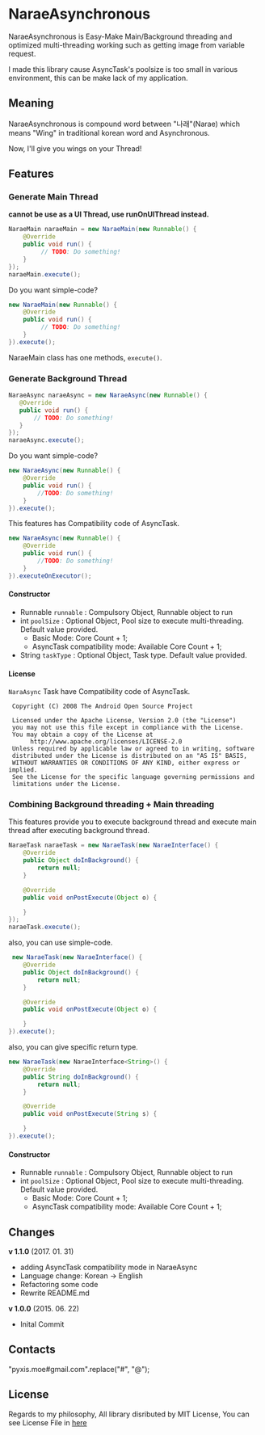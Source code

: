 # NaraeAsynchronous
NaraeAsynchronous is Easy-Make Main/Background threading and optimized multi-threading working such as getting image from variable request.

I made this library cause AsyncTask's poolsize is too small in various environment, this can be make lack of my application.

## Meaning
NaraeAsynchronous is compound word between "나래"(Narae) which means "Wing" in traditional korean word and Asynchronous.

Now, I'll give you wings on your Thread!

## Features

### Generate Main Thread 

**cannot be use as a UI Thread, use runOnUIThread instead.**

````Java
NaraeMain naraeMain = new NaraeMain(new Runnable() {
    @Override
    public void run() {
         // TODO: Do something!
    }
});
naraeMain.execute();
````

Do you want simple-code?

````Java
new NaraeMain(new Runnable() {
    @Override
    public void run() {
         // TODO: Do something!
    }
}).execute();
````

NaraeMain class has one methods, ````execute()````.

### Generate Background Thread

````Java
NaraeAsync naraeAsync = new NaraeAsync(new Runnable() {
   @Override
   public void run() {
       // TODO: Do something!
   } 
});
naraeAsync.execute();
````

Do you want simple-code?

````Java
new NaraeAsync(new Runnable() {
    @Override
    public void run() {
        //TODO: Do something!
    }
}).execute();
````

This features has Compatibility code of AsyncTask.

````Java
new NaraeAsync(new Runnable() {
    @Override
    public void run() {
        //TODO: Do something!
    }
}).executeOnExecutor();
````

#### Constructor
* Runnable ````runnable```` : Compulsory Object, Runnable object to run
* int ````poolSize```` : Optional Object, Pool size to execute multi-threading. Default value provided.
  * Basic Mode: Core Count + 1;
  * AsyncTask compatibility mode: Available Core Count + 1;
* String ````taskType```` : Optional Object, Task type. Default value provided.

#### License
````NaraAsync```` Task have Compatibility code of AsyncTask.

````
 Copyright (C) 2008 The Android Open Source Project

 Licensed under the Apache License, Version 2.0 (the "License")
 you may not use this file except in compliance with the License.
 You may obtain a copy of the License at
      http://www.apache.org/licenses/LICENSE-2.0
 Unless required by applicable law or agreed to in writing, software
 distributed under the License is distributed on an "AS IS" BASIS,
 WITHOUT WARRANTIES OR CONDITIONS OF ANY KIND, either express or implied.
 See the License for the specific language governing permissions and
 limitations under the License.
````

### Combining Background threading + Main threading
This features provide you to execute background thread and execute main thread after executing background thread.

````Java
NaraeTask naraeTask = new NaraeTask(new NaraeInterface() {
    @Override
    public Object doInBackground() {
        return null;
    }

    @Override
    public void onPostExecute(Object o) {

    }
});
naraeTask.execute();
````

also, you can use simple-code.

````Java
 new NaraeTask(new NaraeInterface() {
    @Override
    public Object doInBackground() {
        return null;
    }

    @Override
    public void onPostExecute(Object o) {

    }
}).execute();
````

also, you can give specific return type.

````Java
new NaraeTask(new NaraeInterface<String>() {
    @Override
    public String doInBackground() {
        return null;
    }

    @Override
    public void onPostExecute(String s) {

    }
}).execute();
````

#### Constructor
* Runnable ````runnable```` : Compulsory Object, Runnable object to run
* int ````poolSize```` : Optional Object, Pool size to execute multi-threading. Default value provided.
  * Basic Mode: Core Count + 1;
  * AsyncTask compatibility mode: Available Core Count + 1;

## Changes
**v 1.1.0** (2017. 01. 31)
* adding AsyncTask compatibility mode in NaraeAsync
* Language change: Korean -> English
* Refactoring some code
* Rewrite README.md

**v 1.0.0** (2015. 06. 22)
* Inital Commit

## Contacts
"pyxis.moe#gmail.com".replace("#", "@");

## License
Regards to my philosophy, All library disributed by MIT License, You can see License File in [here](https://github.com/PyxisDev/pyxisdev.github.io/blob/master/LICENSE)
